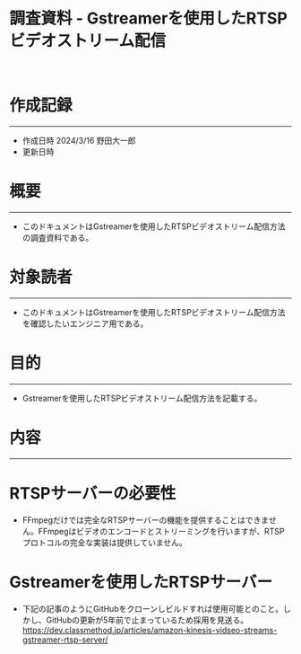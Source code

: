 # 調査資料 - Gstreamerを使用したRTSPビデオストリーム配信
&nbsp;
# 作成記録
---
* 作成日時 2024/3/16 野田大一郎
* 更新日時
&nbsp;
# 概要
---
* このドキュメントはGstreamerを使用したRTSPビデオストリーム配信方法の調査資料である。
&nbsp;
# 対象読者
---
* このドキュメントはGstreamerを使用したRTSPビデオストリーム配信方法を確認したいエンジニア用である。
&nbsp;
# 目的
---
* Gstreamerを使用したRTSPビデオストリーム配信方法を記載する。
&nbsp;

# 内容
---
# RTSPサーバーの必要性
* FFmpegだけでは完全なRTSPサーバーの機能を提供することはできません。FFmpegはビデオのエンコードとストリーミングを行いますが、RTSPプロトコルの完全な実装は提供していません。

# Gstreamerを使用したRTSPサーバー
* 下記の記事のようにGitHubをクローンしビルドすれば使用可能とのこと。しかし、GitHubの更新が5年前で止まっているため採用を見送る。
https://dev.classmethod.jp/articles/amazon-kinesis-vidseo-streams-gstreamer-rtsp-server/